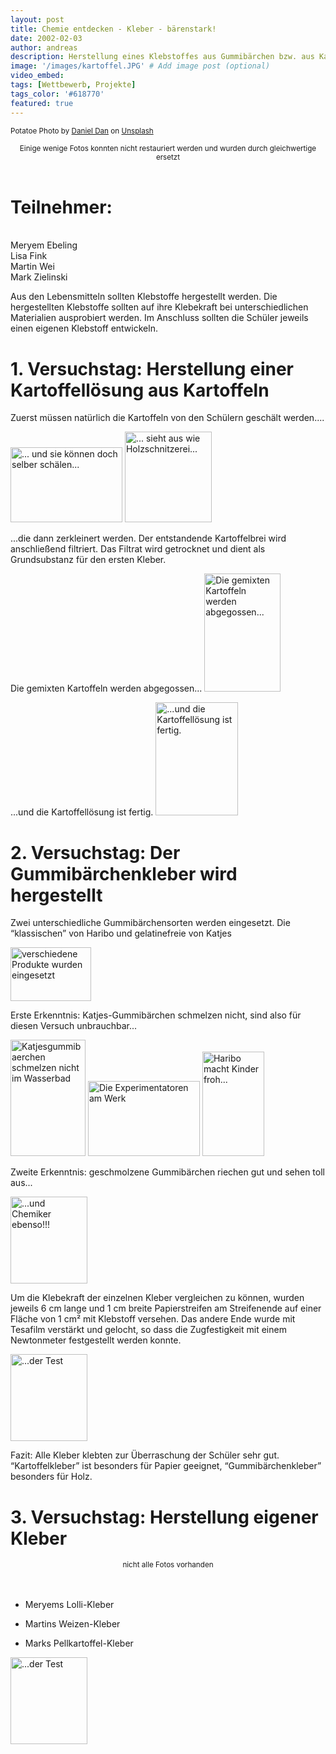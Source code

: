 ```yaml
---
layout: post
title: Chemie entdecken - Kleber - bärenstark!
date: 2002-02-03
author: andreas
description: Herstellung eines Klebstoffes aus Gummibärchen bzw. aus Kartoffeln
image: '/images/kartoffel.JPG' # Add image post (optional)
video_embed:
tags: [Wettbewerb, Projekte]
tags_color: '#618770'
featured: true
---
```


<small>Potatoe Photo by <a href="https://unsplash.com/@outsideclick?utm_content=creditCopyText&utm_medium=referral&utm_source=unsplash">Daniel Dan</a> on <a href="https://unsplash.com/photos/a-pile-of-potatoes-nyAs_YWU3_I?utm_content=creditCopyText&utm_medium=referral&utm_source=unsplash">Unsplash</a></small>

<div style="text-align: center;">
  <small>Einige wenige Fotos konnten nicht restauriert werden und wurden durch gleichwertige ersetzt</small>
</div>

<br>  

# Teilnehmer: 
<br>Meryem Ebeling<br>Lisa Fink<br>Martin Wei <br>Mark Zielinski<br>

	
Aus den Lebensmitteln sollten Klebstoffe hergestellt werden. Die hergestellten Klebstoffe sollten auf ihre Klebekraft bei unterschiedlichen Materialien ausprobiert werden. Im Anschluss sollten die Schüler jeweils einen eigenen Klebstoff entwickeln.

# 1. Versuchstag: Herstellung einer Kartoffellösung aus Kartoffeln

Zuerst müssen natürlich die Kartoffeln von den Schülern geschält werden....

<img id="Bild71" height="120" width="179" src="{{site.baseurl}}/images/2002_1_files/kartoffel1.JPG" border="0" alt="... und sie können doch selber schälen...">

<img id="Bild72" height="145" width="139" src="{{site.baseurl}}/images/2002_1_files/kartoffel2.JPG" border="0" alt="... sieht aus wie Holzschnitzerei...">

...die dann zerkleinert werden. Der entstandende Kartoffelbrei wird anschließend filtriert. Das Filtrat wird getrocknet und dient als Grundsubstanz für den ersten Kleber.

Die gemixten Kartoffeln werden abgegossen...
<img id="Bild69" height="189" width="122" src="{{site.baseurl}}/images/2002_1_files/kartoffel3.JPG" border="0" alt="Die gemixten Kartoffeln werden abgegossen...">

...und die Kartoffellösung ist fertig.
<img id="Bild70" height="181" width="132" src="{{site.baseurl}}/images/2002_1_files/kartoffel4.JPG" border="0" alt="...und die Kartoffellösung ist fertig.">

	
# 2. Versuchstag: Der Gummibärchenkleber wird hergestellt

Zwei unterschiedliche Gummibärchensorten werden eingesetzt. Die “klassischen” von Haribo und gelatinefreie von Katjes

<img id="Bild76" height="86" width="129" src="{{site.baseurl}}/images/2002_1_files/gummi.JPG" border="0" alt="verschiedene Produkte wurden eingesetzt">

Erste Erkenntnis: Katjes-Gummibärchen schmelzen nicht, sind also für diesen Versuch unbrauchbar...

<img id="Bild74" height="186" width="120" src="{{site.baseurl}}/images/2002_1_files/bar1.gif" border="0" alt="Katjesgummibaerchen schmelzen nicht im Wasserbad">

<img id="Bild75" height="120" width="179" src="{{site.baseurl}}/images/2002_1_files/bar2.JPG" border="0" alt="Die Experimentatoren am Werk">

<img id="Bild77" height="167" width="99" src="{{site.baseurl}}/images/2002_1_files/gummi2.JPG" border="0" alt="Haribo macht Kinder froh...">

Zweite Erkenntnis: geschmolzene Gummibärchen riechen gut und sehen toll aus...

<img id="Bild78" height="139" width="123" src="{{site.baseurl}}/images/2002_1_files/gummi3.JPG" border="0" alt="...und Chemiker ebenso!!!">

Um die Klebekraft der einzelnen Kleber vergleichen zu können, wurden jeweils 6 cm lange und 1 cm breite Papierstreifen am Streifenende auf einer Fläche von 1 cm² mit Klebstoff versehen. Das andere Ende wurde mit Tesafilm verstärkt und gelocht, so dass die Zugfestigkeit mit einem Newtonmeter festgestellt werden konnte.

<img id="Bild78" height="139" width="123" src="{{site.baseurl}}/images/2002_1_files/kleb1.JPG" border="0" alt="...der Test">

Fazit: Alle Kleber klebten zur Überraschung der Schüler sehr gut. “Kartoffelkleber” ist besonders für Papier geeignet, “Gummibärchenkleber” besonders für Holz.

	
# 3. Versuchstag: Herstellung eigener Kleber

<div style="text-align: center;">
  <small>nicht alle Fotos vorhanden</small>
</div>

<br>
<br>    

- Meryems Lolli-Kleber
	
- Martins Weizen-Kleber

- Marks Pellkartoffel-Kleber
<img id="Bild78" height="139" width="123" src="{{site.baseurl}}/images/2002_1_files/mark.JPG" border="0" alt="...der Test">

